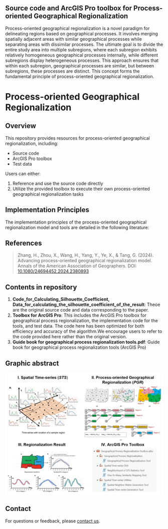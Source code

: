 ## Source code and ArcGIS Pro toolbox for Process-oriented Geographical Regionalization
Process-oriented geographical regionalization is a novel paradigm for delineating regions based on geographical processes. It involves merging spatially adjacent areas with similar geographical processes while separating areas with dissimilar processes. The ultimate goal is to divide the entire study area into multiple subregions, where each subregion exhibits relatively homogeneous geographical processes internally, while different subregions display heterogeneous processes. This approach ensures that within each subregion, geographical processes are similar, but between subregions, these processes are distinct. This concept forms the fundamental principle of process-oriented geographical regionalization.

# Process-oriented Geographical Regionalization

## Overview

This repository provides resources for process-oriented geographical regionalization, including:

- Source code
- ArcGIS Pro toolbox
- Test data

Users can either:
1. Reference and use the source code directly
2. Utilize the provided toolbox to execute their own process-oriented geographical regionalization tasks

## Implementation Principles

The implementation principles of the process-oriented geographical regionalization model and tools are detailed in the following literature:

## References

> Zhang, H., Zhou, X., Wang, H., Yang, Y., Ye, X., & Tang, G. (2024). Advancing process-oriented geographical regionalization model. Annals of the American Association of Geographers. DOI: [10.1080/24694452.2024.2380893](https://doi.org/10.1080/24694452.2024.2380893)

## Contents in repository

1. **Code_for_Calculating_Silhouette_Coefficient, Data_for_calculating_the_silhouette_coefficient_of_the_result**: Theoe are the original source code and data corresponding to the paper.
2. **Toolbox for ArcGIS Pro**: This includes the ArcGIS Pro toolbox for geographical process regionalization, the implementation code for the tools, and test data. The code here has been optimized for both efficiency and accuracy of the algorithm.We encourage users to refer to the code provided here rather than the original version.
3. **Guide book for geographical process regionalization tools.pdf**: Guide book for geographical process regionalization tools (ArcGIS Pro)

## Graphic abstract

![Graphic Abstract: Process-oriented Geographical Regionalization](GraphicAbstract.png "Process-oriented Geographical Regionalization Model")

## Contact

For questions or feedback, please [contact us](mailto:zhanghaiping@igsnrr.ac.cn).
